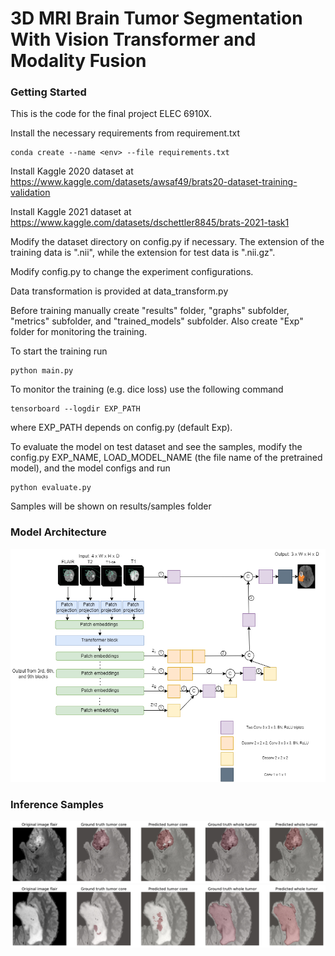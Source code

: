 # 3D MRI Brain Tumor Segmentation With Vision Transformer and Modality Fusion

### Getting Started
This is the code for the final project ELEC 6910X.

Install the necessary requirements from requirement.txt

```
conda create --name <env> --file requirements.txt
```

Install Kaggle 2020 dataset at https://www.kaggle.com/datasets/awsaf49/brats20-dataset-training-validation 

Install Kaggle 2021 dataset at https://www.kaggle.com/datasets/dschettler8845/brats-2021-task1

Modify the dataset directory on config.py if necessary. The extension of the training data is ".nii", while
the extension for test data is ".nii.gz". 

Modify config.py to change the experiment configurations. 

Data transformation is provided at data_transform.py

Before training manually create "results" folder, "graphs" subfolder, "metrics" subfolder, and "trained_models" subfolder. Also create "Exp" folder for monitoring the training.

To start the training run

```
python main.py

```

To monitor the training (e.g. dice loss) use the following command

```
tensorboard --logdir EXP_PATH

```

where EXP_PATH depends on config.py (default Exp).

To evaluate the model on test dataset and see the samples, modify the config.py EXP_NAME, LOAD_MODEL_NAME (the file name of the pretrained model), and the model configs and run

```
python evaluate.py

```

Samples will be shown on results/samples folder

### Model Architecture
![alt text](https://github.com/gwmdunda/3D-MRI-Brain-Tumor-Segmentation-with-Vision-Transformer-and-Modality-Fusion/blob/main/Unetr-fusion.png)

### Inference Samples
<img src="https://github.com/gwmdunda/3D-MRI-Brain-Tumor-Segmentation-with-Vision-Transformer-and-Modality-Fusion/blob/main/sample_1_encfusion.jpg">
<img src="https://github.com/gwmdunda/3D-MRI-Brain-Tumor-Segmentation-with-Vision-Transformer-and-Modality-Fusion/blob/main/sample_25_encfusion.jpg">
